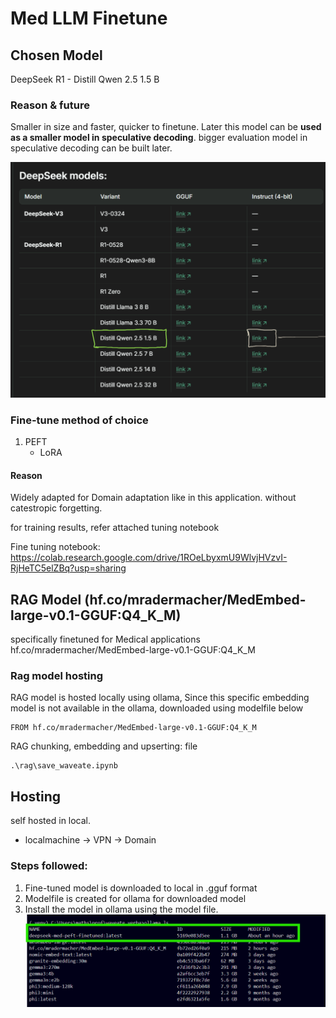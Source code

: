# Med LLM Finetune

## Chosen Model
DeepSeek R1 - Distill Qwen 2.5 1.5 B

### Reason & future
Smaller in size and faster, quicker to finetune.
Later this model can be **used as a smaller model in speculative decoding**.
bigger evaluation model in speculative decoding can be built later.

![alt text](image.png)

### Fine-tune method of choice
1. PEFT
   - LoRA
#### Reason
Widely adapted for Domain adaptation like in this application.
without catestropic forgetting.

for training results, refer attached tuning notebook

Fine tuning notebook: https://colab.research.google.com/drive/1ROeLbyxmU9WlvjHVzvI-RjHeTC5elZBq?usp=sharing

## RAG Model (hf.co/mradermacher/MedEmbed-large-v0.1-GGUF:Q4_K_M) 
specifically finetuned for Medical applications
hf.co/mradermacher/MedEmbed-large-v0.1-GGUF:Q4_K_M

### Rag model hosting
RAG model is hosted locally using ollama,
Since this specific embedding model is not available in the ollama, downloaded using modelfile below
```
FROM hf.co/mradermacher/MedEmbed-large-v0.1-GGUF:Q4_K_M
```
RAG chunking, embedding and upserting: file
```
.\rag\save_waveate.ipynb
```
## Hosting
self hosted in local.
- localmachine -> VPN -> Domain

### Steps followed:
1. Fine-tuned model is downloaded to local in .gguf format
2. Modelfile is created for ollama for downloaded model
3. Install the model in ollama using the model file.
![alt text](image-1.png)
